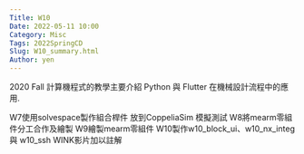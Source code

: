 ```yaml
---
Title: W10
Date: 2022-05-11 10:00
Category: Misc
Tags: 2022SpringCD
Slug: W10_summary.html
Author: yen
---
```


2020 Fall 計算機程式的教學主要介紹 Python 與 Flutter 在機械設計流程中的應用.

<!-- PELICAN_END_SUMMARY -->

W7使用solvespace製作組合桿件 放到CoppeliaSim 模擬測試
W8將mearm零組件分工合作及繪製
W9繪製mearm零組件
W10製作w10_block_ui、w10_nx_integ 與 w10_ssh WINK影片加以註解



